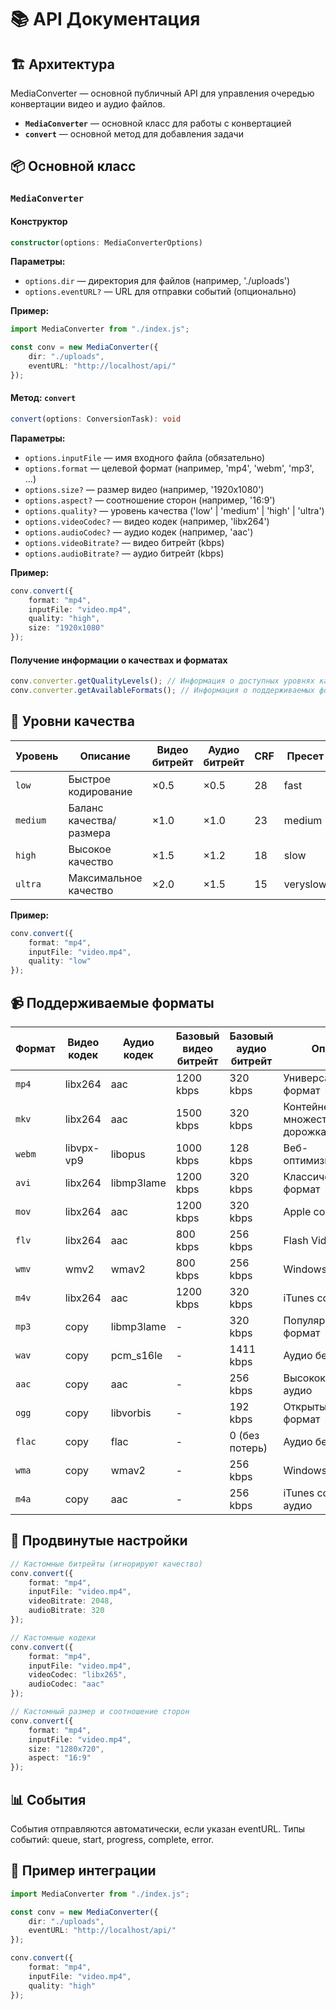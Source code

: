 # 📚 API Документация

## 🏗️ Архитектура

MediaConverter — основной публичный API для управления очередью конвертации видео и аудио файлов.

- **`MediaConverter`** — основной класс для работы с конвертацией
- **`convert`** — основной метод для добавления задачи

## 📦 Основной класс

### `MediaConverter`

#### Конструктор
```typescript
constructor(options: MediaConverterOptions)
```

**Параметры:**
- `options.dir` — директория для файлов (например, './uploads')
- `options.eventURL?` — URL для отправки событий (опционально)

**Пример:**
```typescript
import MediaConverter from "./index.js";

const conv = new MediaConverter({
    dir: "./uploads",
    eventURL: "http://localhost/api/"
});
```

#### Метод: `convert`

```typescript
convert(options: ConversionTask): void
```

**Параметры:**
- `options.inputFile` — имя входного файла (обязательно)
- `options.format` — целевой формат (например, 'mp4', 'webm', 'mp3', ...)
- `options.size?` — размер видео (например, '1920x1080')
- `options.aspect?` — соотношение сторон (например, '16:9')
- `options.quality?` — уровень качества ('low' | 'medium' | 'high' | 'ultra')
- `options.videoCodec?` — видео кодек (например, 'libx264')
- `options.audioCodec?` — аудио кодек (например, 'aac')
- `options.videoBitrate?` — видео битрейт (kbps)
- `options.audioBitrate?` — аудио битрейт (kbps)

**Пример:**
```typescript
conv.convert({
    format: "mp4",
    inputFile: "video.mp4",
    quality: "high",
    size: "1920x1080"
});
```

#### Получение информации о качествах и форматах

```typescript
conv.converter.getQualityLevels(); // Информация о доступных уровнях качества
conv.converter.getAvailableFormats(); // Информация о поддерживаемых форматах
```

## 🎯 Уровни качества

| Уровень | Описание | Видео битрейт | Аудио битрейт | CRF | Пресет |
|---------|----------|---------------|---------------|-----|--------|
| `low` | Быстрое кодирование | ×0.5 | ×0.5 | 28 | fast |
| `medium` | Баланс качества/размера | ×1.0 | ×1.0 | 23 | medium |
| `high` | Высокое качество | ×1.5 | ×1.2 | 18 | slow |
| `ultra` | Максимальное качество | ×2.0 | ×1.5 | 15 | veryslow |

**Пример:**
```typescript
conv.convert({
    format: "mp4",
    inputFile: "video.mp4",
    quality: "low"
});
```

## 📹 Поддерживаемые форматы

| Формат | Видео кодек | Аудио кодек | Базовый видео битрейт | Базовый аудио битрейт | Описание |
|--------|-------------|-------------|----------------------|----------------------|----------|
| `mp4` | libx264 | aac | 1200 kbps | 320 kbps | Универсальный формат |
| `mkv` | libx264 | aac | 1500 kbps | 320 kbps | Контейнер с множественными дорожками |
| `webm` | libvpx-vp9 | libopus | 1000 kbps | 128 kbps | Веб-оптимизированный |
| `avi` | libx264 | libmp3lame | 1200 kbps | 320 kbps | Классический формат |
| `mov` | libx264 | aac | 1200 kbps | 320 kbps | Apple совместимый |
| `flv` | libx264 | aac | 800 kbps | 256 kbps | Flash Video |
| `wmv` | wmv2 | wmav2 | 800 kbps | 256 kbps | Windows Media |
| `m4v` | libx264 | aac | 1200 kbps | 320 kbps | iTunes совместимый |
| `mp3` | copy | libmp3lame | - | 320 kbps | Популярный аудио формат |
| `wav` | copy | pcm_s16le | - | 1411 kbps | Аудио без потерь |
| `aac` | copy | aac | - | 256 kbps | Высококачественный аудио |
| `ogg` | copy | libvorbis | - | 192 kbps | Открытый аудио формат |
| `flac` | copy | flac | - | 0 (без потерь) | Аудио без потерь |
| `wma` | copy | wmav2 | - | 256 kbps | Windows Media Audio |
| `m4a` | copy | aac | - | 256 kbps | iTunes совместимый аудио |

## 🔧 Продвинутые настройки

```typescript
// Кастомные битрейты (игнорируют качество)
conv.convert({
    format: "mp4",
    inputFile: "video.mp4",
    videoBitrate: 2048,
    audioBitrate: 320
});

// Кастомные кодеки
conv.convert({
    format: "mp4",
    inputFile: "video.mp4",
    videoCodec: "libx265",
    audioCodec: "aac"
});

// Кастомный размер и соотношение сторон
conv.convert({
    format: "mp4",
    inputFile: "video.mp4",
    size: "1280x720",
    aspect: "16:9"
});
```

## 📊 События

События отправляются автоматически, если указан eventURL. Типы событий: queue, start, progress, complete, error.

## 📝 Пример интеграции

```typescript
import MediaConverter from "./index.js";

const conv = new MediaConverter({
    dir: "./uploads",
    eventURL: "http://localhost/api/"
});

conv.convert({
    format: "mp4",
    inputFile: "video.mp4",
    quality: "high"
});
``` 